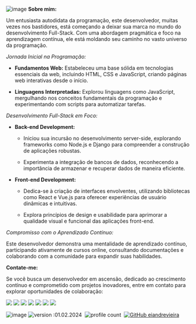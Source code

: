![image](https://github.com/eiandrevieira/eiandrevieira/assets/132021448/a6f8a520-1b9a-4984-8aa0-058dec9381b4)
**Sobre mim:**

Um entusiasta autodidata da programação, este desenvolvedor, muitas vezes nos bastidores, está começando a deixar sua marca no mundo do desenvolvimento Full-Stack. Com uma abordagem pragmática e foco na aprendizagem contínua, ele está moldando seu caminho no vasto universo da programação.

*Jornada Inicial na Programação:*

- **Fundamentos Web:** Estabeleceu uma base sólida em tecnologias essenciais da web, incluindo HTML, CSS e JavaScript, criando páginas web interativas desde o início.

- **Linguagens Interpretadas:** Explorou linguagens como JavaScript, mergulhando nos conceitos fundamentais da programação e experimentando com scripts para automatizar tarefas.

*Desenvolvimento Full-Stack em Foco:*

- **Back-end Development:**
  - Iniciou sua incursão no desenvolvimento server-side, explorando frameworks como Node.js e Django para compreender a construção de aplicações robustas.

  - Experimenta a integração de bancos de dados, reconhecendo a importância de armazenar e recuperar dados de maneira eficiente.

- **Front-end Development:**
  - Dedica-se à criação de interfaces envolventes, utilizando bibliotecas como React e Vue.js para oferecer experiências de usuário dinâmicas e intuitivas.

  - Explora princípios de design e usabilidade para aprimorar a qualidade visual e funcional das aplicações front-end.

*Compromisso com o Aprendizado Contínuo:*

Este desenvolvedor demonstra uma mentalidade de aprendizado contínuo, participando ativamente de cursos online, consultando documentações e colaborando com a comunidade para expandir suas habilidades.

**Contate-me:**

Se você busca um desenvolvedor em ascensão, dedicado ao crescimento contínuo e comprometido com projetos inovadores, entre em contato para explorar oportunidades de colaboração:

<div dir="auto"> 
  <a href="https://discord.gg/bkcy9sX9TA" target="_blank"><img src="https://img.shields.io/badge/Discord-%23333.svg?style=for-the-badge&logo=discord&logoColor=white" target="_blank"></a>
  <a href="https://www.figma.com/@eiandrevieira" target="_blank"><img src="https://img.shields.io/badge/figma-%23333.svg?style=for-the-badge&logo=figma&logoColor=white" target="_blank"></a>
  <a href="mailto:contatoandrevieirasouza@outlook.com" target="_blank"><img src="https://img.shields.io/badge/Gmail-%23333?style=for-the-badge&logo=gmail&logoColor=white" target="_blank"></a>
  <a href="https://instagram.com/eiandrevieira" target="_blank"><img src="https://img.shields.io/badge/Instagram-%23333.svg?style=for-the-badge&logo=Instagram&logoColor=white" target="_blank"></a>
  <a href="https://www.linkedin.com/in/eiandrevieira" target="_blank"><img src="https://img.shields.io/badge/linkedin-%23333.svg?style=for-the-badge&logo=linkedin&logoColor=white" target="_blank"></a>
  <a href="https://www.twitch.tv/eiandrevieira" target="_blank"><img src="https://img.shields.io/badge/Twitch-%23333.svg?style=for-the-badge&logo=Twitch&logoColor=white" target="_blank"></a>
  <a href="https://www.youtube.com/@eiandrevieira" target="_blank"><img src="https://img.shields.io/badge/YouTube-%23333.svg?style=for-the-badge&logo=YouTube&logoColor=white" target="_blank"></a>
  

![image](https://github.com/eiandrevieira/eiandrevieira/assets/132021448/a4e44ddb-db4f-4113-8536-298bb95afa0d)
![version :01.02.2024](https://img.shields.io/badge/version-01.02.2024-informational)&nbsp;
![profile count](https://komarev.com/ghpvc/?username=eiandrevieira)&nbsp;
[![GitHub eiandrevieira](https://img.shields.io/github/followers/eiandrevieira?label=follow&style=social)](https://github.com/eiandrevieira)&nbsp;
